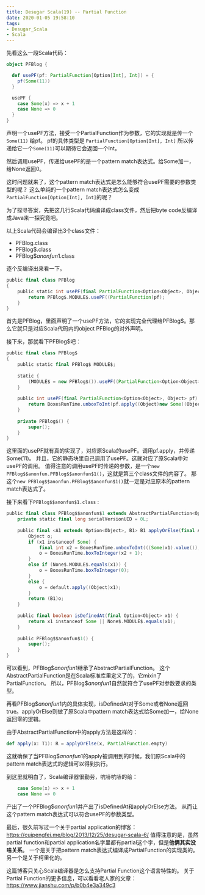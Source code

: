 ```yaml
---
title: Desugar Scala(19) -- Partial Function
date: 2020-01-05 19:58:10
tags:
- Desugar_Scala
- Scala
---
```


先看这么一段Scala代码：

```Scala
object PFBlog {

  def usePF(pf: PartialFunction[Option[Int], Int]) = {
    pf(Some(11))
  }

  usePF {
    case Some(x) => x + 1
    case None => 0
  }
}
```

声明一个usePF方法，接受一个PartialFunction作为参数，它的实现就是传一个 `Some(11)` 给pf。 
pf的具体类型是 `PartialFunction[Option[Int], Int]` 所以传递给它一个`Some(11)`可以期待它会返回一个Int。

然后调用usePF，传递给usePF的是一个pattern match表达式。给Some加一，给None返回0。

这时问题就来了，这个pattern match表达式是怎么能够符合usePF需要的参数类型的呢？
这么单纯的一个pattern match表达式怎么变成`PartialFunction[Option[Int], Int]`的呢？

为了探寻答案，先把这几行Scala代码编译成class文件，然后把byte code反编译成Java来一探究竟吧。

以上Scala代码会编译出3个class文件：
+ PFBlog.class
+ PFBlog$.class
+ PFBlog$$anonfun$1.class

逐个反编译出来看一下。

```scala
public final class PFBlog
{
    public static int usePF(final PartialFunction<Option<Object>, Object> pf) {
        return PFBlog$.MODULE$.usePF((PartialFunction)pf);
    }
}
```

首先是PFBlog，里面声明了一个usePF方法，它的实现完全代理给PFBlog$。那么它就只是对应Scala代码内的object PFBlog的对外声明。

接下来，那就看下PFBlog$吧：

```scala
public final class PFBlog$
{
    public static final PFBlog$ MODULE$;
    
    static {
        (MODULE$ = new PFBlog$()).usePF((PartialFunction<Option<Object>, Object>)new PFBlog$$anonfun.PFBlog$$anonfun$1());
    }
    
    public int usePF(final PartialFunction<Option<Object>, Object> pf) {
        return BoxesRunTime.unboxToInt(pf.apply((Object)new Some((Object)BoxesRunTime.boxToInteger(11))));
    }
    
    private PFBlog$() {
        super();
    }
}
```

这里面的usePF就有真的实现了，对应原Scala的usePF。调用pf.apply，并传递Some(11)。
并且，它的静态块里自己调用了usePF。这就对应了原Scala中对usePF的调用。
值得注意的调用usePF时传递的参数，是一个`new PFBlog$$anonfun.PFBlog$$anonfun$1()`，这就是第三个class文件的内容了。
那这个`new PFBlog$$anonfun.PFBlog$$anonfun$1()`就一定是对应原本的pattern match表达式了。

接下来看下`PFBlog$$anonfun$1.class` :

```scala
public final class PFBlog$$anonfun$1 extends AbstractPartialFunction<Option<Object>, Object> implements Serializable {
    private static final long serialVersionUID = 0L;
    
    public final <A1 extends Option<Object>, B1> B1 applyOrElse(final A1 x1, final Function1<A1, B1> default) {
        Object o;
        if (x1 instanceof Some) {
            final int x2 = BoxesRunTime.unboxToInt(((Some)x1).value());
            o = BoxesRunTime.boxToInteger(x2 + 1);
        }
        else if (None$.MODULE$.equals(x1)) {
            o = BoxesRunTime.boxToInteger(0);
        }
        else {
            o = default.apply((Object)x1);
        }
        return (B1)o;
    }
    
    public final boolean isDefinedAt(final Option<Object> x1) {
        return x1 instanceof Some || None$.MODULE$.equals(x1);
    }
    
    public PFBlog$$anonfun$1() {
        super();
    }
}
```

可以看到，PFBlog$$anonfun$1继承了AbstractPartialFunction。
这个AbstractPartialFunction是在Scala标准库里定义了的，它mixin了PartialFunction。
所以，PFBlog$$anonfun$1自然就符合了usePF对参数要求的类型。

再看PFBlog$$anonfun$1内的具体实现，isDefinedAt对于Some或者None返回true。applyOrElse则做了原Scala中pattern match表达式给Some加一，给None返回零的逻辑。

由于AbstractPartialFunction中的apply方法是这样的：

```scala
def apply(x: T1): R = applyOrElse(x, PartialFunction.empty)
```

这就确保了当PFBlog$$anonfun$1的apply被调用到的时候，我们原Scala中的pattern match表达式的逻辑可以得到执行。

到这里就明白了，Scala编译器很勤劳，吭哧吭哧的给：
```scala
    case Some(x) => x + 1
    case None => 0
```
产出了一个PFBlog$$anonfun$1并产出了isDefinedAt和applyOrElse方法。
从而让这个pattern match表达式可以符合usePF的参数类型。

最后，很久前写过一个关于partial application的博客： https://cuipengfei.me/blog/2013/12/25/desugar-scala-6/
值得注意的是，虽然partial function和partial application名字里都有partial这个字，但是**他俩其实没啥关系**。
一个是关于把pattern match表达式编译成PartialFunction的实现类的。另一个是关于柯里化的。

这篇博客只关心Scala编译器是怎么支持Partial Function这个语言特性的。
关于Partial Function的更多信息，可以看看老人家的文章： https://www.jianshu.com/p/b0b4e3a349c3